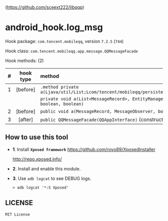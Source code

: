 <!-- README.md, libqqp/tool/android_hook/log_msg/app/src/main/assets/
-->
(<https://github.com/sceext222/libqqp>)

# android_hook.log_msg

Hook package: `com.tencent.mobileqq`, version `7.2.5` (`744`)

Hook class: `com.tencent.mobileqq.app.message.QQMessageFacade`

Hook methods: (2)

|  # | hook type | method |
| -: | :-------: | :----- |
|  1 | [before]  | `.method private a(Ljava/util/List;Lcom/tencent/mobileqq/persistence/EntityManager;ZZZZ)V` |
|    |           | `private void a(List<MessageRecord>, EntityManager, boolean, boolean, boolean, boolean)` |
|  2 | [before]  | `public void a(MessageRecord, MessageObserver, boolean)` |
|  3 | [after]   | `public QQMessageFacade(QQAppInterface)` (constructor) |


## How to use this tool

+ **1**. Install **`Xposed framework`**
  <https://github.com/rovo89/XposedInstaller>

  <http://repo.xposed.info/>

+ **2**. Install and enable this module.

+ **3**. Use `adb logcat` to see DEBUG logs.

  ```
  > adb logcat '*:S Xposed'
  ```


## LICENSE

`MIT License`

<!-- end README.md -->

